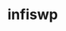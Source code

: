# infiswp

                                                                                         